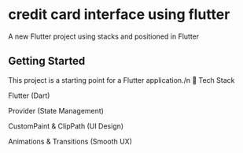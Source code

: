 # credit card interface using flutter 

A new Flutter project using stacks and positioned in Flutter 

## Getting Started

This project is a starting point for a Flutter application./n
🚀 Tech Stack

Flutter (Dart)

Provider (State Management)

CustomPaint & ClipPath (UI Design)

Animations & Transitions (Smooth UX)
